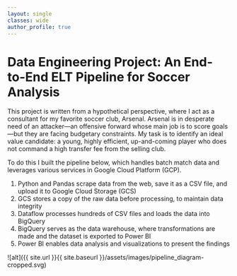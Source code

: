 ```yaml
---
layout: single
classes: wide
author_profile: true
---
```


# Data Engineering Project: An End-to-End ELT Pipeline for Soccer Analysis

This project is written from a hypothetical perspective, where I act as a consultant for my favorite soccer club, Arsenal. Arsenal is in desperate need of an attacker—an offensive forward whose main job is to score goals—but they are facing budgetary constraints. My task is to identify an ideal value candidate: a young, highly efficient, up-and-coming player who does not command a high transfer fee from the selling club.

To do this I built the pipeline below, which handles batch match data and leverages various services in Google Cloud Platform (GCP).
1. Python and Pandas scrape data from the web, save it as a CSV file, and upload it to Google Cloud Storage (GCS)
2. GCS stores a copy of the raw data before processing, to maintain data integrity
3. Dataflow processes hundreds of CSV files and loads the data into BigQuery
4. BigQuery serves as the data warehouse, where transformations are made and the dataset is exported to Power BI
5. Power BI enables data analysis and visualizations to present the findings

![alt]({{ site.url }}{{ site.baseurl }}/assets/images/pipeline_diagram-cropped.svg)
